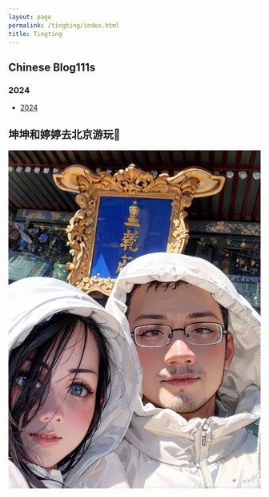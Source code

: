 ```yaml
---
layout: page
permalink: /tingting/index.html
title: Tingting
---
```


## Chinese Blog111s

### 2024

- [2024](/Tingting/2023beijing1/)

## 坤坤和婷婷去北京游玩🤣
<div>
<img src="/images/kktt1.jpg">
</div>






<br>
